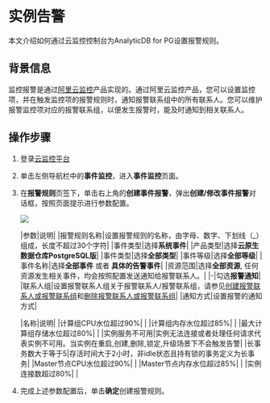 # 实例告警

本文介绍如何通过云监控控制台为AnalyticDB for PG设置报警规则。

## 背景信息

监控报警是通过[阿里云监控](https://www.aliyun.com/product/jiankong)产品实现的。通过阿里云监控产品，您可以设置监控项，并在触发监控项的报警规则时，通知报警联系组中的所有联系人。您可以维护报警监控项对应的报警联系组，以便发生报警时，能及时通知到相关联系人。

## 操作步骤

1.  登录[云监控平台](https://cloudmonitor.console.aliyun.com/)
2.  单击左侧导航栏中的**事件监控**，进入**事件监控**页面。
3.  在**报警规则**页签下，单击右上角的**创建事件报警**，弹出**创建/修改事件报警**对话框，按照页面提示进行参数配置。

    ![](https://static-aliyun-doc.oss-accelerate.aliyuncs.com/assets/img/zh-CN/9643992951/p74938.png)

    |参数|说明|
    |报警规则名称|设置报警规则的名称，由字母、数字、下划线（\_）组成，长度不超过30个字符|
    |事件类型|选择**系统事件**|
    |产品类型|选择**云原生数据仓库PostgreSQL版**|
    |事件类型|选择**全部类型**|
    |事件等级|选择**全部等级**|
    |事件名称|选择**全部事件** 或者 **具体的告警事件**|
    |资源范围|选择**全部资源**, 任何资源发生相关事件，均会按照配置发送通知给报警联系人。|
    |-|勾选**报警通知**|
    |联系人组|设置报警联系人组关于报警联系人/报警联系组，请参见[创建报警联系人或报警联系组](/cn.zh-CN/报警服务/报警联系人/创建报警联系人或报警联系组.md)和[删除报警联系人或报警联系组](/cn.zh-CN/报警服务/报警联系人/删除报警联系人或报警联系组.md)|
    |通知方式|设置报警的通知方式|

    |名称|说明|
    |计算组CPU水位超过90%| |
    |计算组内存水位超过85%| |
    |最大计算组存储水位超过80%| |
    |实例服务不可用|实例无法连接或者处理任何请求代表实例不可用。当实例在重启,创建,删除,锁定,升级场景下不会触发告警|
    |长事务数大于等于5|存活时间大于2小时，非idle状态且持有锁的事务定义为长事务|
    |Master节点CPU水位超过90%| |
    |Master节点内存水位超过85%| |
    |实例连接数超过80%| |

4.  完成上述参数配置后，单击**确定**创建报警规则。

